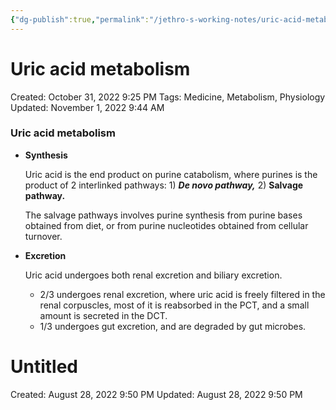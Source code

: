 ```yaml
---
{"dg-publish":true,"permalink":"/jethro-s-working-notes/uric-acid-metabolism/","dgPassFrontmatter":true}
---
```



# Uric acid metabolism

Created: October 31, 2022 9:25 PM
Tags: Medicine, Metabolism, Physiology
Updated: November 1, 2022 9:44 AM

### Uric acid metabolism

- ******************Synthesis******************
    
    Uric acid is the end product on purine catabolism, where purines is the product of 2 interlinked pathways: 1) *****************De novo pathway,***************** 2) ****************Salvage pathway.****************
    
    The salvage pathways involves purine synthesis from purine bases obtained from diet, or from purine nucleotides obtained from cellular turnover.
    
- ******************Excretion******************
    
    Uric acid undergoes both renal excretion and biliary excretion.
    
    - 2/3 undergoes renal excretion, where uric acid is freely filtered in the renal corpuscles, most of it is reabsorbed in the PCT, and a small amount is secreted in the DCT.
    - 1/3 undergoes gut excretion, and are degraded by gut microbes.
    
    
<div class="transclusion internal-embed is-loaded"><div class="markdown-embed">





# Untitled

Created: August 28, 2022 9:50 PM
Updated: August 28, 2022 9:50 PM

</div></div>
